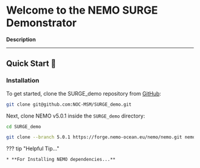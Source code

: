 # **Welcome to the NEMO SURGE Demonstrator**

**Description**

---

## **Quick Start :rocket:**

### Installation

To get started, clone the SURGE_demo repository from [GitHub](https://github.com/NOC-MSM/SURGE_demo):

```sh
git clone git@github.com:NOC-MSM/SURGE_demo.git
```

Next, clone NEMO v5.0.1 inside the `SURGE_demo` directory:

```sh
cd SURGE_demo

git clone --branch 5.0.1 https://forge.nemo-ocean.eu/nemo/nemo.git nemo_5.0.1
```

??? tip "Helpful Tip..."

    * **For Installing NEMO dependencies...**